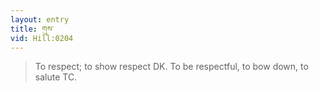 ```yaml
---
layout: entry
title: གུས་
vid: Hill:0204
---
```

> To respect; to show respect DK\. To be respectful, to bow down, to salute TC\.


